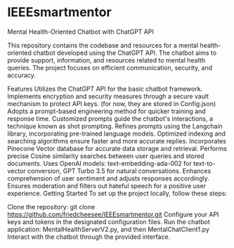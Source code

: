 # IEEEsmartmentor
Mental Health-Oriented Chatbot with ChatGPT API

This repository contains the codebase and resources for a mental health-oriented chatbot developed using the ChatGPT API. The chatbot aims to provide support, information, and resources related to mental health queries. The project focuses on efficient communication, security, and accuracy.

Features
Utilizes the ChatGPT API for the basic chatbot framework.
Implements encryption and security measures through a secure vault mechanism to protect API keys. (for now, they are stored in Config.json)
Adopts a prompt-based engineering method for quicker training and response time.
Customized prompts guide the chatbot's interactions, a technique known as shot prompting.
Refines prompts using the Langchain library, incorporating pre-trained language models.
Optimized indexing and searching algorithms ensure faster and more accurate replies.
Incorporates Pinecone Vector database for accurate data storage and retrieval.
Performs precise Cosine similarity searches between user queries and stored documents.
Uses OpenAI models: text-embedding-ada-002 for text-to-vector conversion, GPT Turbo 3.5 for natural conversations.
Enhances comprehension of user sentiment and adjusts responses accordingly.
Ensures moderation and filters out hateful speech for a positive user experience.
Getting Started
To set up the project locally, follow these steps:

Clone the repository: git clone https://github.com/friedcheesee/IEEEsmartmentor.git
Configure your API keys and tokens in the designated configuration files.
Run the chatbot application: MentalHealthServerV2.py, and then MentalChatClient1.py
Interact with the chatbot through the provided interface.
